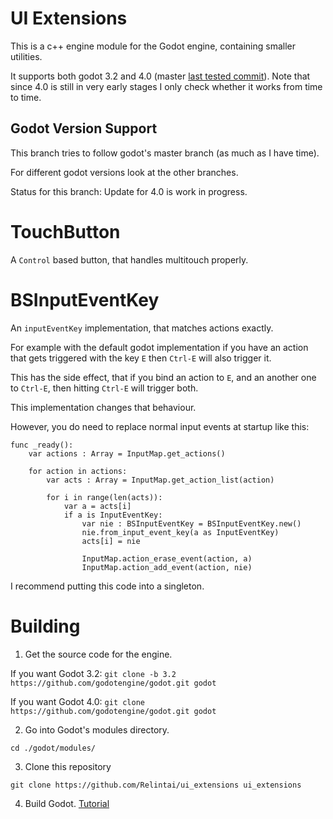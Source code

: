 # UI Extensions

This is a c++ engine module for the Godot engine, containing smaller utilities.

It supports both godot 3.2 and 4.0 (master [last tested commit](https://github.com/godotengine/godot/commit/b7e10141197fdd9b0dbc4cfa7890329510d36540)). Note that since 4.0 is still in very early stages I only 
check whether it works from time to time.

## Godot Version Support

This branch tries to follow godot's master branch (as much as I have time).

For different godot versions look at the other branches.

Status for this branch: Update for 4.0 is work in progress.

# TouchButton

A `Control` based button, that handles multitouch properly.

# BSInputEventKey

An `inputEventKey` implementation, that matches actions exactly.

For example with the default godot implementation if you have an action that gets triggered 
with the key `E` then `Ctrl-E` will also trigger it.

This has the side effect, that if you bind an action to `E`, and an another one to `Ctrl-E`,
then hitting `Ctrl-E` will trigger both.

This implementation changes that behaviour.

However, you do need to replace normal input events at startup like this:

```
func _ready():
	var actions : Array = InputMap.get_actions()
	
	for action in actions:
		var acts : Array = InputMap.get_action_list(action)
		
		for i in range(len(acts)):
			var a = acts[i]
			if a is InputEventKey:
				var nie : BSInputEventKey = BSInputEventKey.new()
				nie.from_input_event_key(a as InputEventKey)
				acts[i] = nie
				
				InputMap.action_erase_event(action, a)
				InputMap.action_add_event(action, nie)

```

I recommend putting this code into a singleton.

# Building

1. Get the source code for the engine.

If you want Godot 3.2:
```git clone -b 3.2 https://github.com/godotengine/godot.git godot```

If you want Godot 4.0:
```git clone https://github.com/godotengine/godot.git godot```


2. Go into Godot's modules directory.

```
cd ./godot/modules/
```

3. Clone this repository

```
git clone https://github.com/Relintai/ui_extensions ui_extensions
```

4. Build Godot. [Tutorial](https://docs.godotengine.org/en/latest/development/compiling/index.html)




